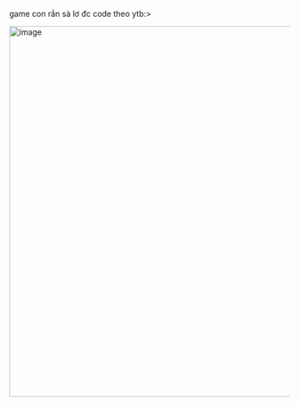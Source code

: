 game con rắn sà lơ đc code theo ytb:>

<img width="666" alt="image" src="https://github.com/D2TNeyun/Snake-Game/assets/93960988/0f0f58c2-96f2-4b98-a81a-f91bec9c3753">
